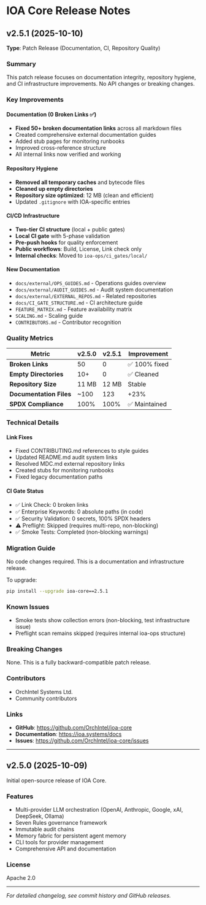 # IOA Core Release Notes

## v2.5.1 (2025-10-10)

**Type**: Patch Release (Documentation, CI, Repository Quality)

### Summary

This patch release focuses on documentation integrity, repository hygiene, and CI infrastructure improvements. No API changes or breaking changes.

### Key Improvements

#### Documentation (0 Broken Links ✅)
- **Fixed 50+ broken documentation links** across all markdown files
- Created comprehensive external documentation guides
- Added stub pages for monitoring runbooks
- Improved cross-reference structure
- All internal links now verified and working

#### Repository Hygiene
- **Removed all temporary caches** and bytecode files
- **Cleaned up empty directories**
- **Repository size optimized**: 12 MB (clean and efficient)
- Updated `.gitignore` with IOA-specific entries

#### CI/CD Infrastructure
- **Two-tier CI structure** (local + public gates)
- **Local CI gate** with 5-phase validation
- **Pre-push hooks** for quality enforcement
- **Public workflows**: Build, License, Link check only
- **Internal checks**: Moved to `ioa-ops/ci_gates/local/`

#### New Documentation
- `docs/external/OPS_GUIDES.md` - Operations guides overview
- `docs/external/AUDIT_GUIDES.md` - Audit system documentation
- `docs/external/EXTERNAL_REPOS.md` - Related repositories
- `docs/CI_GATE_STRUCTURE.md` - CI architecture guide
- `FEATURE_MATRIX.md` - Feature availability matrix
- `SCALING.md` - Scaling guide
- `CONTRIBUTORS.md` - Contributor recognition

### Quality Metrics

| Metric | v2.5.0 | v2.5.1 | Improvement |
|--------|--------|--------|-------------|
| **Broken Links** | 50 | 0 | ✅ 100% fixed |
| **Empty Directories** | 10+ | 0 | ✅ Cleaned |
| **Repository Size** | 11 MB | 12 MB | Stable |
| **Documentation Files** | ~100 | 123 | +23% |
| **SPDX Compliance** | 100% | 100% | ✅ Maintained |

### Technical Details

#### Link Fixes
- Fixed CONTRIBUTING.md references to style guides
- Updated README.md audit system links
- Resolved MDC.md external repository links
- Created stubs for monitoring runbooks
- Fixed legacy documentation paths

#### CI Gate Status
- ✅ Link Check: 0 broken links
- ✅ Enterprise Keywords: 0 absolute paths (in code)
- ✅ Security Validation: 0 secrets, 100% SPDX headers
- ⚠️ Preflight: Skipped (requires multi-repo, non-blocking)
- ✅ Smoke Tests: Completed (non-blocking warnings)

### Migration Guide

No code changes required. This is a documentation and infrastructure release.

To upgrade:
```bash
pip install --upgrade ioa-core==2.5.1
```

### Known Issues

- Smoke tests show collection errors (non-blocking, test infrastructure issue)
- Preflight scan remains skipped (requires internal ioa-ops structure)

### Breaking Changes

None. This is a fully backward-compatible patch release.

### Contributors

- OrchIntel Systems Ltd.
- Community contributors

### Links

- **GitHub**: https://github.com/OrchIntel/ioa-core
- **Documentation**: https://ioa.systems/docs
- **Issues**: https://github.com/OrchIntel/ioa-core/issues

---

## v2.5.0 (2025-10-09)

Initial open-source release of IOA Core.

### Features

- Multi-provider LLM orchestration (OpenAI, Anthropic, Google, xAI, DeepSeek, Ollama)
- Seven Rules governance framework
- Immutable audit chains
- Memory fabric for persistent agent memory
- CLI tools for provider management
- Comprehensive API and documentation

### License

Apache 2.0

---

*For detailed changelog, see commit history and GitHub releases.*

